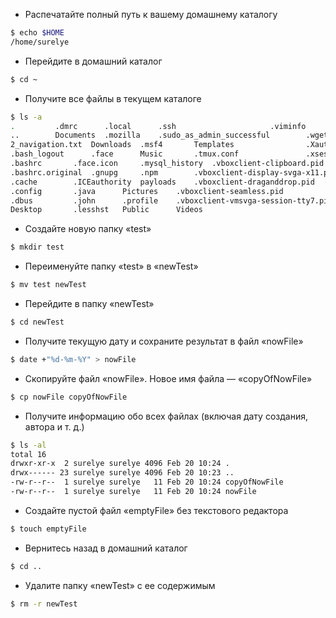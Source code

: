- Распечатайте полный путь к вашему домашнему каталогу
```bash
$ echo $HOME
/home/surelye
```

- Перейдите в домашний каталог
```bash
$ cd ~
```

- Получите все файлы в текущем каталоге
```bash
$ ls -a
.		  .dmrc		 .local		 .ssh				      .viminfo
..		  Documents	 .mozilla	 .sudo_as_admin_successful	      .wget-hsts
2_navigation.txt  Downloads	 .msf4		 Templates			      .Xauthority
.bash_logout	  .face		 Music		 .tmux.conf			      .xsession-errors
.bashrc		  .face.icon	 .mysql_history  .vboxclient-clipboard.pid	      .xsession-errors.old
.bashrc.original  .gnupg	 .npm		 .vboxclient-display-svga-x11.pid     .zsh_history
.cache		  .ICEauthority  payloads	 .vboxclient-draganddrop.pid	      .zshrc
.config		  .java		 Pictures	 .vboxclient-seamless.pid
.dbus		  .john		 .profile	 .vboxclient-vmsvga-session-tty7.pid
Desktop		  .lesshst	 Public		 Videos
```

- Создайте новую папку «test»
```bash
$ mkdir test
```

- Переименуйте папку «test» в «newTest»
```bash
$ mv test newTest
```

- Перейдите в папку «newTest»
```bash
$ cd newTest
```

- Получите текущую дату и сохраните результат в файл «nowFile»
```bash
$ date +"%d-%m-%Y" > nowFile
```

- Скопируйте файл «nowFile». Новое имя файла — «copyOfNowFile»
```bash
$ cp nowFile copyOfNowFile
```

- Получите информацию обо всех файлах (включая дату создания, автора и т. д.)
```bash
$ ls -al
total 16
drwxr-xr-x  2 surelye surelye 4096 Feb 20 10:24 .
drwx------ 23 surelye surelye 4096 Feb 20 10:23 ..
-rw-r--r--  1 surelye surelye   11 Feb 20 10:24 copyOfNowFile
-rw-r--r--  1 surelye surelye   11 Feb 20 10:24 nowFile
```

- Создайте пустой файл «emptyFile» без текстового редактора
```bash
$ touch emptyFile
```

- Вернитесь назад в домашний каталог
```bash
$ cd ..
```

- Удалите папку «newTest» с ее содержимым
```bash
$ rm -r newTest
```